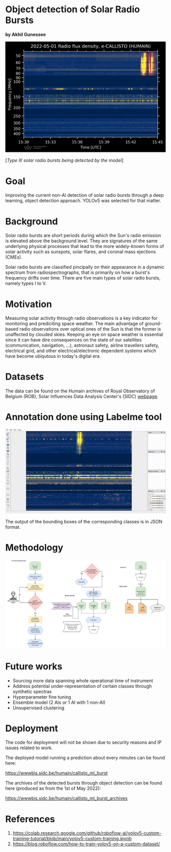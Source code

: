 # **Object detection of Solar Radio Bursts** 

**by Akhil Gunessee**

![Example detection](pics/HUMAIN_20220501_153000.png)

[*Type III solar radio bursts being detected by the model*]

# **Goal**
Improving the current non-AI detection of solar radio bursts through a deep learning, object detection approach. YOLOv5 was selected for that matter.


# **Background**
Solar radio bursts are short periods during which the Sun's radio emission is elevated above the background level. They are signatures of the same underlying physical processes that lead to the more widely-known forms of solar activity such as sunspots, solar flares, and coronal mass ejections (CMEs).

Solar radio bursts are classified pincipally on their appearance in a dynamic spectrum from radiospectrographs, that is primarily on how a burst's frequency drifts over time. There are five main types of solar radio bursts, namely types I to V. 

# **Motivation**
Measuring solar activity through radio observations is a key indicator for monitoring and prediciting space weather. The main advantage of ground-based radio observations over optical ones of the Sun is that the former is unaffected by clouded skies. Keeping an eye on space weather is essential since it can have dire consequences on the state of our satellites (communication, navigation, ...), astronaut safety, airline travellers safety, electrical grid, and other electrical/electronic dependent systems which have become ubiqutous in today's digital era.

# **Datasets**
The data can be found on the Humain archives of Royal Observatory of Belgium (ROB), Solar Influences Data Analysis Center's (SIDC) [webpage](https://wwwbis.sidc.be/humain/callisto_archives).

# Annotation done using Labelme tool
![](pics/annotation_example_gif.gif)

The output of the bounding boxes of the corresponding classes is in JSON format.



# **Methodology**
![Project flow chart](pics/capstone_workflow.png)

# **Future works**
* Sourcing more data spanning whole operational time of instrument
* Address potential under-representation of certain classes through synthetic spectras
* Hyperparameter fine tuning
* Ensemble model (2 AIs or 1 AI with 1 non-AI)
* Unsupervised clustering

# **Deployment**
The code for deployment will not be shown due to security reasons and IP issues related to work.

The deployed model running a prediction about every minutes can be found here:

https://wwwbis.sidc.be/humain/callisto_ml_burst

The archives of the detected bursts through object detection can be found here (produced as from the 1st of May 2022):

https://wwwbis.sidc.be/humain/callisto_ml_burst_archives

# **References**
1.   https://colab.research.google.com/github/roboflow-ai/yolov5-custom-training-tutorial/blob/main/yolov5-custom-training.ipynb
2.   https://blog.roboflow.com/how-to-train-yolov5-on-a-custom-dataset/
